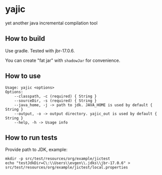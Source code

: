 # yajic

yet another java incremental compilation tool

## How to build

Use gradle. Tested with jbr-17.0.6.

You can create "fat jar" with `shadowJar` for convenience.

## How to use

```
Usage: yajic <options>
Options:
    --classpath, -c (required) { String }
    --sourceDir, -s (required) { String }
    --java_home, -j -> path to jdk. JAVA_HOME is used by default { String }
    --output, -o -> output directory. yajic_out is used by default { String }
    --help, -h -> Usage info
```

## How to run tests

Provide path to JDK, example:

```
mkdir -p src/test/resources/org/example/jictest
echo "testJdkDir=C\:\\Users\\evgen\\.jdks\\jbr-17.0.6" > src/test/resources/org/example/jictest/local.properties
```
